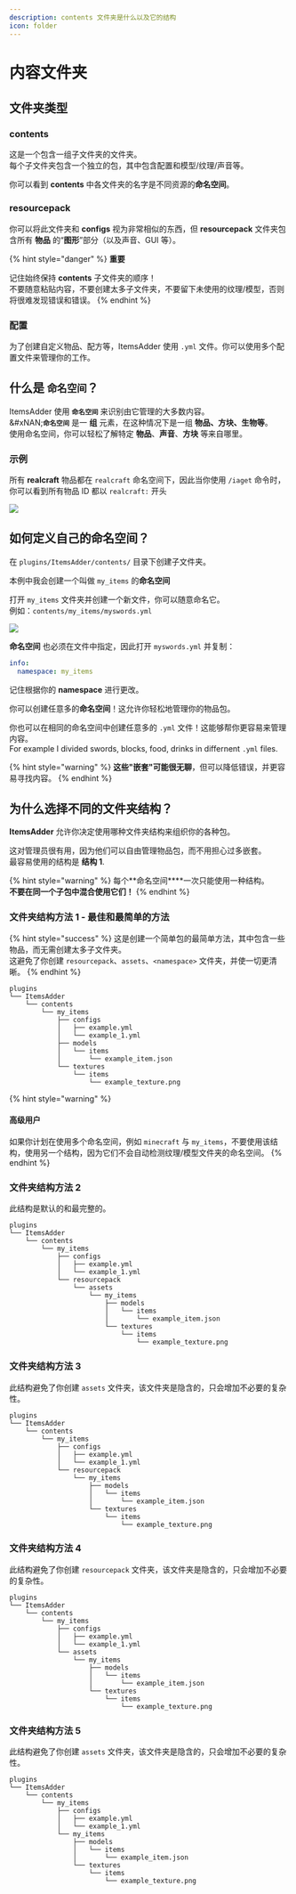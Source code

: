 ```yaml
---
description: contents 文件夹是什么以及它的结构
icon: folder
---
```


# 内容文件夹

## 文件夹类型

### contents

这是一个包含一组子文件夹的文件夹。\
每个子文件夹包含一个独立的包，其中包含配置和模型/纹理/声音等。

你可以看到 **contents** 中各文件夹的名字是不同资源的**命名空间**。

### resourcepack

你可以将此文件夹和 **configs** 视为非常相似的东西，但 **resourcepack** 文件夹包含所有 **物品** 的“**图形**”部分（以及声音、GUI 等）。

{% hint style="danger" %}
**重要**

记住始终保持 **contents** 子文件夹的顺序！\
不要随意粘贴内容，不要创建太多子文件夹，不要留下未使用的纹理/模型，否则将很难发现错误和错误。
{% endhint %}

### 配置

为了创建自定义物品、配方等，ItemsAdder 使用 `.yml` 文件。你可以使用多个配置文件来管理你的工作。

## 什么是 `命名空间`？

ItemsAdder 使用 **`命名空间`** 来识别由它管理的大多数内容。\
&#xNAN;**`命名空间`** 是一 **组** 元素，在这种情况下是一组 **物品、方块、生物等**。\
使用命名空间，你可以轻松了解特定 **物品**、**声音**、**方块** 等来自哪里。

### 示例

所有 **realcraft** 物品都在 `realcraft` 命名空间下，因此当你使用 `/iaget` 命令时，你可以看到所有物品 ID 都以 `realcraft:` 开头

![](<../../.gitbook/assets/image (7) (1).png>)

## 如何定义自己的命名空间？

在 `plugins/ItemsAdder/contents/` 目录下创建子文件夹。

本例中我会创建一个叫做 `my_items` 的**命名空间**

打开 `my_items` 文件夹并创建一个新文件，你可以随意命名它。\
例如：`contents/my_items/myswords.yml`

![](../../.gitbook/assets/my_swords_yml.png)

**命名空间** 也必须在文件中指定，因此打开 `myswords.yml` 并复制：

```yaml
info:
  namespace: my_items
```

记住根据你的 **namespace** 进行更改。

你可以创建任意多的**命名空间**！这允许你轻松地管理你的物品包。

你也可以在相同的命名空间中创建任意多的 `.yml` 文件！这能够帮你更容易来管理内容。\
For example I divided swords, blocks, food, drinks in differnent `.yml` files.

{% hint style="warning" %}
**这些"嵌套"可能很无聊**，但可以降低错误，并更容易寻找内容。
{% endhint %}

## 为什么选择不同的文件夹结构？

**ItemsAdder** 允许你决定使用哪种文件夹结构来组织你的各种包。

这对管理员很有用，因为他们可以自由管理物品包，而不用担心过多嵌套。\
最容易使用的结构是 **结构 1**.

{% hint style="warning" %}
每个\*\*命名空间\*\*\*\*一次只能使用一种结构。\
**不要在同一个子包中混合使用它们！**
{% endhint %}

### 文件夹结构方法 1 - 最佳和最简单的方法

{% hint style="success" %}
这是创建一个简单包的最简单方法，其中包含一些物品，而无需创建太多子文件夹。\
这避免了你创建 `resourcepack`、`assets`、`<namespace>` 文件夹，并使一切更清晰。
{% endhint %}

```
plugins
└── ItemsAdder
    └── contents
        └── my_items
            ├── configs
            │   ├── example.yml
            │   └── example_1.yml
            ├── models
            │   └── items
            │       └── example_item.json
            └── textures
                └── items
                    └── example_texture.png
```

{% hint style="warning" %}
#### 高级用户

如果你计划在使用多个命名空间，例如 `minecraft` 与 `my_items`，不要使用该结构，使用另一个结构，因为它们不会自动检测纹理/模型文件夹的命名空间。
{% endhint %}

### 文件夹结构方法 2

此结构是默认的和最完整的。

```
plugins
└── ItemsAdder
    └── contents
        └── my_items
            ├── configs
            │   ├── example.yml
            │   └── example_1.yml
            └── resourcepack
                └── assets
                    └── my_items
                        ├── models
                        │   └── items
                        │       └── example_item.json
                        └── textures
                            └── items
                                └── example_texture.png
```

### 文件夹结构方法 3

此结构避免了你创建 `assets` 文件夹，该文件夹是隐含的，只会增加不必要的复杂性。

```
plugins
└── ItemsAdder
    └── contents
        └── my_items
            ├── configs
            │   ├── example.yml
            │   └── example_1.yml
            └── resourcepack
                └── my_items
                    ├── models
                    │   └── items
                    │       └── example_item.json
                    └── textures
                        └── items
                            └── example_texture.png
```

### 文件夹结构方法 4

此结构避免了你创建 `resourcepack` 文件夹，该文件夹是隐含的，只会增加不必要的复杂性。

```
plugins
└── ItemsAdder
    └── contents
        └── my_items
            ├── configs
            │   ├── example.yml
            │   └── example_1.yml
            └── assets
                └── my_items
                    ├── models
                    │   └── items
                    │       └── example_item.json
                    └── textures
                        └── items
                            └── example_texture.png
```

### 文件夹结构方法 5

此结构避免了你创建 `assets` 文件夹，该文件夹是隐含的，只会增加不必要的复杂性。

```
plugins
└── ItemsAdder
    └── contents
        └── my_items
            ├── configs
            │   ├── example.yml
            │   └── example_1.yml
            └── my_items
                ├── models
                │   └── items
                │       └── example_item.json
                └── textures
                    └── items
                        └── example_texture.png
```
